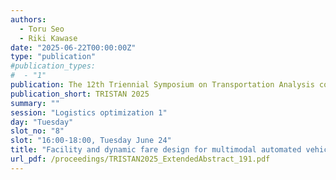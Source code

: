 ```yaml
---
authors:
  - Toru Seo
  - Riki Kawase
date: "2025-06-22T00:00:00Z"
type: "publication"
#publication_types:
#  - "1"
publication: The 12th Triennial Symposium on Transportation Analysis conference
publication_short: TRISTAN 2025
summary: ""
session: "Logistics optimization 1"
day: "Tuesday"
slot_no: "8"
slot: "16:00-18:00, Tuesday June 24"
title: "Facility and dynamic fare design for multimodal automated vehicle logistics system under traffic flow constraints"
url_pdf: /proceedings/TRISTAN2025_ExtendedAbstract_191.pdf
---
```

